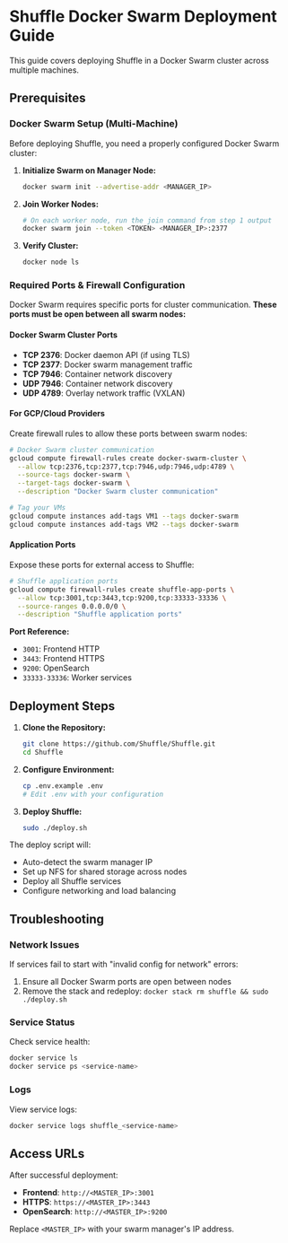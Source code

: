 # Shuffle Docker Swarm Deployment Guide

This guide covers deploying Shuffle in a Docker Swarm cluster across multiple machines.

## Prerequisites

### Docker Swarm Setup (Multi-Machine)

Before deploying Shuffle, you need a properly configured Docker Swarm cluster:

1. **Initialize Swarm on Manager Node:**
   ```bash
   docker swarm init --advertise-addr <MANAGER_IP>
   ```

2. **Join Worker Nodes:**
   ```bash
   # On each worker node, run the join command from step 1 output
   docker swarm join --token <TOKEN> <MANAGER_IP>:2377
   ```

3. **Verify Cluster:**
   ```bash
   docker node ls
   ```

### Required Ports & Firewall Configuration

Docker Swarm requires specific ports for cluster communication. **These ports must be open between all swarm nodes:**

#### Docker Swarm Cluster Ports
- **TCP 2376**: Docker daemon API (if using TLS)
- **TCP 2377**: Docker swarm management traffic
- **TCP 7946**: Container network discovery
- **UDP 7946**: Container network discovery  
- **UDP 4789**: Overlay network traffic (VXLAN)

#### For GCP/Cloud Providers
Create firewall rules to allow these ports between swarm nodes:

```bash
# Docker Swarm cluster communication
gcloud compute firewall-rules create docker-swarm-cluster \
  --allow tcp:2376,tcp:2377,tcp:7946,udp:7946,udp:4789 \
  --source-tags docker-swarm \
  --target-tags docker-swarm \
  --description "Docker Swarm cluster communication"

# Tag your VMs
gcloud compute instances add-tags VM1 --tags docker-swarm
gcloud compute instances add-tags VM2 --tags docker-swarm
```

#### Application Ports
Expose these ports for external access to Shuffle:

```bash
# Shuffle application ports
gcloud compute firewall-rules create shuffle-app-ports \
  --allow tcp:3001,tcp:3443,tcp:9200,tcp:33333-33336 \
  --source-ranges 0.0.0.0/0 \
  --description "Shuffle application ports"
```

**Port Reference:**
- `3001`: Frontend HTTP
- `3443`: Frontend HTTPS  
- `9200`: OpenSearch
- `33333-33336`: Worker services

## Deployment Steps

1. **Clone the Repository:**
   ```bash
   git clone https://github.com/Shuffle/Shuffle.git
   cd Shuffle
   ```

2. **Configure Environment:**
   ```bash
   cp .env.example .env
   # Edit .env with your configuration
   ```

3. **Deploy Shuffle:**
   ```bash
   sudo ./deploy.sh
   ```

The deploy script will:
- Auto-detect the swarm manager IP
- Set up NFS for shared storage across nodes
- Deploy all Shuffle services
- Configure networking and load balancing

## Troubleshooting

### Network Issues
If services fail to start with "invalid config for network" errors:
1. Ensure all Docker Swarm ports are open between nodes
2. Remove the stack and redeploy: `docker stack rm shuffle && sudo ./deploy.sh`

### Service Status
Check service health:
```bash
docker service ls
docker service ps <service-name>
```

### Logs
View service logs:
```bash
docker service logs shuffle_<service-name>
```

## Access URLs

After successful deployment:
- **Frontend**: `http://<MASTER_IP>:3001`
- **HTTPS**: `https://<MASTER_IP>:3443`
- **OpenSearch**: `http://<MASTER_IP>:9200`

Replace `<MASTER_IP>` with your swarm manager's IP address.
